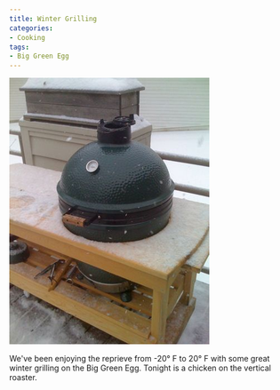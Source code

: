 ```yaml
---
title: Winter Grilling
categories:
- Cooking
tags:
- Big Green Egg
---
```


![](/assets/posts/2009/9130112bab4445a7fdc5e672d3a989a3.png)
  



We've been enjoying the reprieve from -20° F to 20° F with some great winter grilling on the Big Green Egg. Tonight is a chicken on the vertical roaster.

